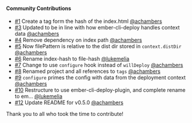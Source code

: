 #### Community Contributions

- [#1](https://github.com/zapnito/ember-cli-deploy-revision-key/pull/1) Create a tag form the hash of the index.html [@achambers](https://github.com/achambers)
- [#3](https://github.com/zapnito/ember-cli-deploy-revision-key/pull/3) Updated to be in line with how ember-cli-deploy handles context data [@achambers](https://github.com/achambers)
- [#4](https://github.com/zapnito/ember-cli-deploy-revision-key/pull/4) Remove dependency on index path [@achambers](https://github.com/achambers)
- [#5](https://github.com/zapnito/ember-cli-deploy-revision-key/pull/5) Now filePattern is relative to the dist dir stored in `context.distDir` [@achambers](https://github.com/achambers)
- [#6](https://github.com/zapnito/ember-cli-deploy-revision-key/pull/6) Rename index-hash to file-hash [@lukemelia](https://github.com/lukemelia)
- [#7](https://github.com/zapnito/ember-cli-deploy-revision-key/pull/7) Change to use `configure` hook instead of `willDeploy` [@achambers](https://github.com/achambers)
- [#8](https://github.com/zapnito/ember-cli-deploy-revision-key/pull/8) Renamed project and all references to `tags` [@achambers](https://github.com/achambers)
- [#9](https://github.com/zapnito/ember-cli-deploy-revision-key/pull/9) `configure` primes the config with data from the deployment context [@achambers](https://github.com/achambers)
- [#10](https://github.com/zapnito/ember-cli-deploy-revision-key/pull/10) Restructure to use ember-cli-deploy-plugin, and complete rename to em… [@lukemelia](https://github.com/lukemelia)
- [#12](https://github.com/zapnito/ember-cli-deploy-revision-key/pull/12) Update README for v0.5.0 [@achambers](https://github.com/achambers)

Thank you to all who took the time to contribute!
